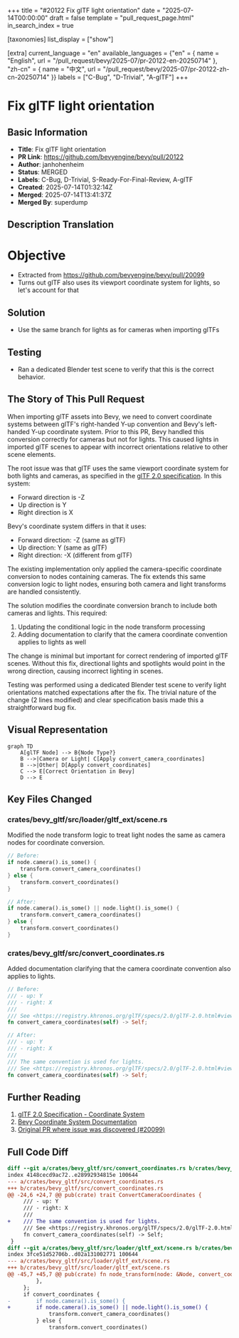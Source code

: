 +++
title = "#20122 Fix glTF light orientation"
date = "2025-07-14T00:00:00"
draft = false
template = "pull_request_page.html"
in_search_index = true

[taxonomies]
list_display = ["show"]

[extra]
current_language = "en"
available_languages = {"en" = { name = "English", url = "/pull_request/bevy/2025-07/pr-20122-en-20250714" }, "zh-cn" = { name = "中文", url = "/pull_request/bevy/2025-07/pr-20122-zh-cn-20250714" }}
labels = ["C-Bug", "D-Trivial", "A-glTF"]
+++

# Fix glTF light orientation

## Basic Information
- **Title**: Fix glTF light orientation
- **PR Link**: https://github.com/bevyengine/bevy/pull/20122
- **Author**: janhohenheim
- **Status**: MERGED
- **Labels**: C-Bug, D-Trivial, S-Ready-For-Final-Review, A-glTF
- **Created**: 2025-07-14T01:32:14Z
- **Merged**: 2025-07-14T13:41:37Z
- **Merged By**: superdump

## Description Translation
# Objective

- Extracted from https://github.com/bevyengine/bevy/pull/20099
- Turns out glTF also uses its viewport coordinate system for lights, so let's account for that

## Solution

- Use the same branch for lights as for cameras when importing glTFs

## Testing

- Ran a dedicated Blender test scene to verify that this is the correct behavior.

## The Story of This Pull Request

When importing glTF assets into Bevy, we need to convert coordinate systems between glTF's right-handed Y-up convention and Bevy's left-handed Y-up coordinate system. Prior to this PR, Bevy handled this conversion correctly for cameras but not for lights. This caused lights in imported glTF scenes to appear with incorrect orientations relative to other scene elements.

The root issue was that glTF uses the same viewport coordinate system for both lights and cameras, as specified in the [glTF 2.0 specification](https://registry.khronos.org/glTF/specs/2.0/glTF-2.0.html#view-matrix). In this system:
- Forward direction is -Z
- Up direction is Y
- Right direction is X

Bevy's coordinate system differs in that it uses:
- Forward direction: -Z (same as glTF)
- Up direction: Y (same as glTF)
- Right direction: -X (different from glTF)

The existing implementation only applied the camera-specific coordinate conversion to nodes containing cameras. The fix extends this same conversion logic to light nodes, ensuring both camera and light transforms are handled consistently.

The solution modifies the coordinate conversion branch to include both cameras and lights. This required:
1. Updating the conditional logic in the node transform processing
2. Adding documentation to clarify that the camera coordinate convention applies to lights as well

The change is minimal but important for correct rendering of imported glTF scenes. Without this fix, directional lights and spotlights would point in the wrong direction, causing incorrect lighting in scenes.

Testing was performed using a dedicated Blender test scene to verify light orientations matched expectations after the fix. The trivial nature of the change (2 lines modified) and clear specification basis made this a straightforward bug fix.

## Visual Representation

```mermaid
graph TD
    A[glTF Node] --> B{Node Type?}
    B -->|Camera or Light| C[Apply convert_camera_coordinates]
    B -->|Other| D[Apply convert_coordinates]
    C --> E[Correct Orientation in Bevy]
    D --> E
```

## Key Files Changed

### crates/bevy_gltf/src/loader/gltf_ext/scene.rs
Modified the node transform logic to treat light nodes the same as camera nodes for coordinate conversion.

```rust
// Before:
if node.camera().is_some() {
    transform.convert_camera_coordinates()
} else {
    transform.convert_coordinates()
}

// After:
if node.camera().is_some() || node.light().is_some() {
    transform.convert_camera_coordinates()
} else {
    transform.convert_coordinates()
}
```

### crates/bevy_gltf/src/convert_coordinates.rs
Added documentation clarifying that the camera coordinate convention also applies to lights.

```rust
// Before:
/// - up: Y
/// - right: X
///
/// See <https://registry.khronos.org/glTF/specs/2.0/glTF-2.0.html#view-matrix>
fn convert_camera_coordinates(self) -> Self;

// After:
/// - up: Y
/// - right: X
///
/// The same convention is used for lights.
/// See <https://registry.khronos.org/glTF/specs/2.0/glTF-2.0.html#view-matrix>
fn convert_camera_coordinates(self) -> Self;
```

## Further Reading
1. [glTF 2.0 Specification - Coordinate System](https://registry.khronos.org/glTF/specs/2.0/glTF-2.0.html#coordinate-system-and-units)
2. [Bevy Coordinate System Documentation](https://bevyengine.org/learn/book/getting-started/coordinate-system/)
3. [Original PR where issue was discovered (#20099)](https://github.com/bevyengine/bevy/pull/20099)

## Full Code Diff
```diff
diff --git a/crates/bevy_gltf/src/convert_coordinates.rs b/crates/bevy_gltf/src/convert_coordinates.rs
index 4148cecd9ac72..e28992934815e 100644
--- a/crates/bevy_gltf/src/convert_coordinates.rs
+++ b/crates/bevy_gltf/src/convert_coordinates.rs
@@ -24,6 +24,7 @@ pub(crate) trait ConvertCameraCoordinates {
     /// - up: Y
     /// - right: X
     ///
+    /// The same convention is used for lights.
     /// See <https://registry.khronos.org/glTF/specs/2.0/glTF-2.0.html#view-matrix>
     fn convert_camera_coordinates(self) -> Self;
 }
diff --git a/crates/bevy_gltf/src/loader/gltf_ext/scene.rs b/crates/bevy_gltf/src/loader/gltf_ext/scene.rs
index 3fce51d52706b..d02a131002771 100644
--- a/crates/bevy_gltf/src/loader/gltf_ext/scene.rs
+++ b/crates/bevy_gltf/src/loader/gltf_ext/scene.rs
@@ -45,7 +45,7 @@ pub(crate) fn node_transform(node: &Node, convert_coordinates: bool) -> Transfor
         },
     };
     if convert_coordinates {
-        if node.camera().is_some() {
+        if node.camera().is_some() || node.light().is_some() {
             transform.convert_camera_coordinates()
         } else {
             transform.convert_coordinates()
```